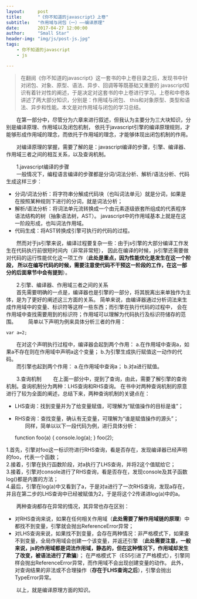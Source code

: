 ```yaml
---
layout:     post
title:      "《你不知道的javascript》上卷"
subtitle:   "作用域与闭包（一）——编译原理"
date:       2017-04-27 12:00:00
author:     "Small Star"
header-img: "img/js/post-js.jpg"
tags:
    - 你不知道的javascript
    - js

---
```


>在翻阅《你不知道的javascript》这一套书的中上卷目录之后，发现书中针对闭包、对象、原型、语法、异步、回调等等既基础又重要的
javascript知识有着针对性的阐述，于是决定对这套书的中上卷进行学习。上卷和中卷各讲述了两大部分知识，分别是：作用域与闭包、
this和对象原型、类型和语法、异步和性能。本文是对作用域与闭包的学习总结。

　　在第一部分中，尽管分为六章来进行叙述，但我认为主要分为三大块知识，分别是编译原理、作用域以及闭包机制，
依托于javascript引擎的编译原理规则，才能够形成作用域的理念，而依托于作用域的理念，才能够体现出闭包机制的作用。

　　对编译原理的掌握，需要了解的是：javascript编译的步骤，引擎、编译器、作用域三者之间的相互关系，以及查询机制。

　　1.javascript编译的步骤<br>
　　一般情况下，编程语言编译的步骤都是分词/词法分析、解析/语法分析、代码生成这样三步：

- 分词/词法分析：将字符串分解成代码块（也叫词法单元）就是分词，如果是在按照某种规则下进行的分词，就是词法分析；
- 解析/语法分析：将词法单元流转换成一个由元素逐级嵌套所组成的代表程序语法结构的树（抽象语法树，AST）。
javascript中的作用域基本上就是在这一阶段形成，也叫词法作用域。
- 代码生成：将AST转换成引擎可执行的代码的过程。

　　然而对于js引擎来说，编译过程要复杂一些：由于js引擎的大部分编译工作发生在代码执行前很短时间内（非常非常短），
因此在编译的时候，js引擎还需要做对代码的运行性能优化这一项工作（**此处是重点，因为性能优化是发生在这一个阶段，
所以在编写代码的时候，需要注意使代码不干预这一阶段的工作，在这一部分的后面章节中会有提到**）。

　　2.引擎、编译器、作用域三者之间的关系<br>
　　首先需要明确的一点是，编译器也是引擎的一部分，将其脱离出来单独作为主体，是为了更好的阐述这三方面的关系。
简单来说，由编译器通过分析词法来生成作用域中的变量、标识符等这样一些东西；而引擎在执行代码的过程中，
会在作用域中查找需要用到的标识符；作用域可以理解为代码执行及标识符储存的范围。
　　简单以下声明为例来具体分析三者的作用：

	var a=2;

　　在对这个声明执行过程中，编译器会起到两个作用：
a.在作用域中查询a，如果a不存在则在作用域中声明a这个变量；
b.为引擎生成执行赋值这一动作的代码。<br>
　　而引擎也起到两个作用：
a.在作用域中查询a；
b.对a进行赋值。

　　3.查询机制
　　在上面一部分中，提到了查询，由此，需要了解引擎的查询机制。查询机制分为两种：LHS查询和RHS查询。
在书中对两种查询机制的原意进行了较为全面的阐述，总结下来，两种查询机制的关键点在：
- LHS查询：找到变量并为了给变量赋值，可理解为“赋值操作的目标是谁”；
- RHS查询：查找变量，确认有无变量，可理解为“谁是赋值操作的源头”；<br>
　　同样，简单以以下一段代码为例，进行具体分析：

	function foo(a) {
	console.log(a);
	}
	foo(2);

1.首先，引擎对foo这一标识符进行RHS查询，看是否存在，发现编译器已经声明的foo，代表一个函数；<br>
2.接着，引擎在执行函数阶段，对a执行了LHS查询，并将2这个值赋给它；<br>
3.接着，引擎对console进行了RHS查询，看是否存在，发现console及其子函数log()都是内置的方法；<br>
4.最后，引擎在log(a)中又看到了a，于是对a进行了一次RHS查询，发现a存在，并且在第二步的LHS查询中已经被赋值为2，于是将这个2传递进log(a)中的a。

　　两种查询都存在异常的情况，其异常也存在区别：
- 对RHS查询来说，如果在任何相关作用域（**此处需要了解作用域链的原理**）中都找不到变量，引擎就会抛出ReferenceError异常；
- 对LHS查询来说，如果找不到变量，会存在两种情况：非严格模式下，如果查不到变量，全局作用域会创建一个该变量，并返还引擎
（**此处需要注意，一般来说，js的作用域都是词法作用域，静态的，但在这种情况下，作用域却发生了改变，被语法进行了欺骗**）；
在严格模式下（ES5引进了严格模式），引擎同样会抛出ReferenceError异常，而作用域不会出现创建变量的动作。
此外，对查询结果的非法或不合理操作（**存在于LHS查询之后**），引擎会抛出TypeError异常。

　　以上，就是编译原理方面的知识。